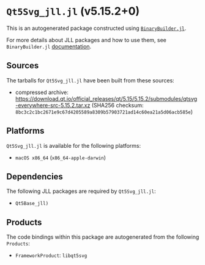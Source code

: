 # `Qt5Svg_jll.jl` (v5.15.2+0)

This is an autogenerated package constructed using [`BinaryBuilder.jl`](https://github.com/JuliaPackaging/BinaryBuilder.jl).

For more details about JLL packages and how to use them, see `BinaryBuilder.jl` [documentation](https://juliapackaging.github.io/BinaryBuilder.jl/dev/jll/).

## Sources

The tarballs for `Qt5Svg_jll.jl` have been built from these sources:

* compressed archive: https://download.qt.io/official_releases/qt/5.15/5.15.2/submodules/qtsvg-everywhere-src-5.15.2.tar.xz (SHA256 checksum: `8bc3c2c1bc2671e9c67d4205589a8309b57903721ad14c60ea21a5d06acb585e`)

## Platforms

`Qt5Svg_jll.jl` is available for the following platforms:

* `macOS x86_64` (`x86_64-apple-darwin`)

## Dependencies

The following JLL packages are required by `Qt5Svg_jll.jl`:

* `Qt5Base_jll)`

## Products

The code bindings within this package are autogenerated from the following `Products`:

* `FrameworkProduct`: `libqt5svg`

